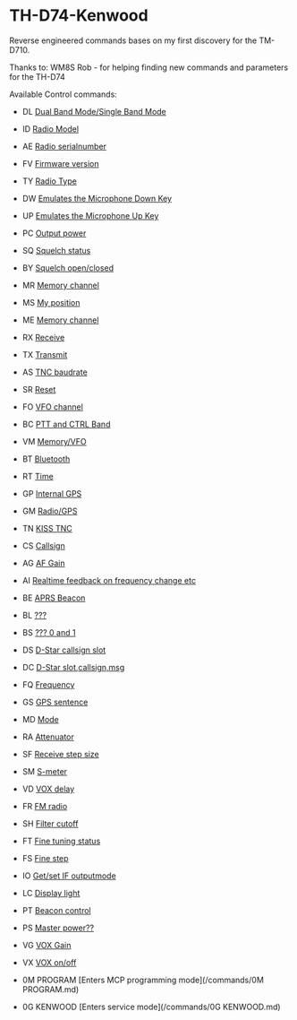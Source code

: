 # TH-D74-Kenwood

Reverse engineered commands bases on my first discovery for the TM-D710.

Thanks to: WM8S Rob - for helping finding new commands and parameters for the TH-D74

Available Control commands:

- DL	[Dual Band Mode/Single Band Mode](/commands/AE.md)

- ID	[Radio Model](/commands/ID.md)

- AE	[Radio serialnumber](/commands/AE.md)

- FV	[Firmware version](/commands/FV.md)

- TY	[Radio Type](/commands/TY.md)

- DW	[Emulates the Microphone Down Key](/commands/DW.md)

- UP	[Emulates the Microphone Up Key](/commands/UP.md)

- PC	[Output power](/commands/PC.md)

- SQ	[Squelch status](/commands/SQ.md)

- BY	[Squelch open/closed](/commands/BY.md)

- MR	[Memory channel](/commands/MR.md)

- MS	[My position](/commands/MS.md)

- ME	[Memory channel](/commands/ME.md)

- RX	[Receive](/commands/RX.md)

- TX	[Transmit](/commands/TX.md)

- AS	[TNC baudrate](/commands/AS.md)

- SR	[Reset](/commands/SR.md)

- FO	[VFO channel](/commands/FO.md)

- BC	[PTT and CTRL Band](/commands/BC.md)

- VM	[Memory/VFO](/commands/VM.md)

- BT	[Bluetooth](/commands/BT.md)

- RT	[Time](/commands/RT.md)

- GP	[Internal GPS](/commands/GP.md)

- GM	[Radio/GPS](/commands/GM.md)

- TN	[KISS TNC](/commands/TN.md)

- CS	[Callsign](/commands/CS.md)

- AG	[AF Gain](/commands/AG.md)

- AI	[Realtime feedback on frequency change etc](/commands/AI.md)

- BE	[APRS Beacon](/commands/BE.md)

- BL	[???](/commands/BL.md)

- BS	[??? 0 and 1](/commands/BS.md)

- DS	[D-Star callsign slot](/commands/DS.md)

- DC	[D-Star slot,callsign,msg](/commands/DC.md)

- FQ	[Frequency](/commands/FQ.md)

- GS	[GPS sentence](/commands/GS.md)

- MD	[Mode](/commands/MD.md)

- RA	[Attenuator](/commands/RA.md)

- SF	[Receive step size](/commands/SF.md)

- SM	[S-meter](/commands/SM.md)

- VD	[VOX delay](/commands/VD.md)

- FR	[FM radio](/commands/FR.md)

- SH	[Filter cutoff](/commands/SH.md)

- FT	[Fine tuning status](/commands/FT.md)

- FS	[Fine step](/commands/FS.md)

- IO	[Get/set IF outputmode](/commands/IO.md)

- LC	[Display light](/commands/LC.md)

- PT	[Beacon control](/commands/PT.md)

- PS	[Master power??](/commands/PS.md)

- VG	[VOX Gain](/commands/VG.md)

- VX	[VOX on/off](/commands/VX.md)

- 0M PROGRAM	[Enters MCP programming mode](/commands/0M PROGRAM.md)

- 0G KENWOOD	[Enters service mode](/commands/0G KENWOOD.md)
